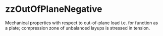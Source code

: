 zzOutOfPlaneNegative
====================

Mechanical properties with respect to out-of-plane load i.e. for function as a plate; compression zone of unbalanced layups is stressed in tension.
